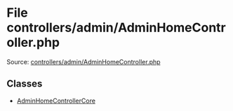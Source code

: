 File controllers/admin/AdminHomeController.php
=========

Source: [controllers/admin/AdminHomeController.php](https://github.com/PrestaShop/PrestaShop/blob/1.5.6.2/controllers/admin/AdminHomeController.php)


Classes
-------

* [AdminHomeControllerCore](class.AdminHomeControllerCore.md)

